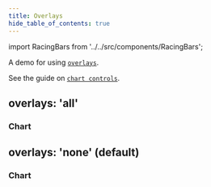 ```yaml
---
title: Overlays
hide_table_of_contents: true
---
```


import RacingBars from '../../src/components/RacingBars';

A demo for using [`overlays`](../documentation/options.md#overlays).

See the guide on [`chart controls`](../guides/chart-controls.md).

<!--truncate-->

## overlays: 'all'

### Chart

<div className="gallery">
  <RacingBars
    dataUrl="/data/population.csv"
    dataType="csv"
    overlays="all"
    autorun={false}
    endDate="1965-01-01"
/>

</div>

## overlays: 'none' (default)

### Chart

<div className="gallery">
  <RacingBars
    dataUrl="/data/population.csv"
    dataType="csv"
    overlays="none"
    endDate="1965-01-01"
/>

</div>
